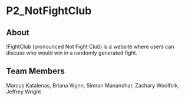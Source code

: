 # P2_NotFightClub

## About
!FightClub (pronounced Not Fight Club) is a website where users can discuss who would win in a randomly generated fight.

## Team Members
Marcus Katalenas, Briana Wynn, Simran Manandhar, Zachary Woolfolk, Jeffrey Wright
